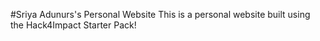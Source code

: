 #Sriya Adunurs's Personal Website
This is a personal website built using the Hack4Impact Starter Pack!
